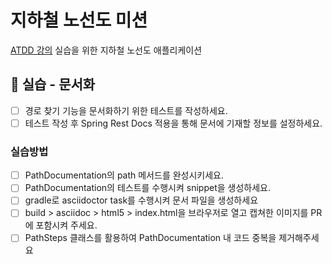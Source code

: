 # 지하철 노선도 미션

[ATDD 강의](https://edu.nextstep.camp/c/R89PYi5H) 실습을 위한 지하철 노선도 애플리케이션

## 🚀 실습 - 문서화

- [ ] 경로 찾기 기능을 문서화하기 위한 테스트를 작성하세요.
- [ ] 테스트 작성 후 Spring Rest Docs 적용을 통해 문서에 기재할 정보를 설정하세요.

### 실습방법

- [ ] PathDocumentation의 path 메서드를 완성시키세요.
- [ ] PathDocumentation의 테스트를 수행시켜 snippet을 생성하세요.
- [ ] gradle로 asciidoctor task를 수행시켜 문서 파일을 생성하세요
- [ ] build > asciidoc > html5 > index.html을 브라우저로 열고 캡쳐한 이미지를 PR에 포함시켜 주세요.
- [ ] PathSteps 클래스를 활용하여 PathDocumentation 내 코드 중복을 제거해주세요